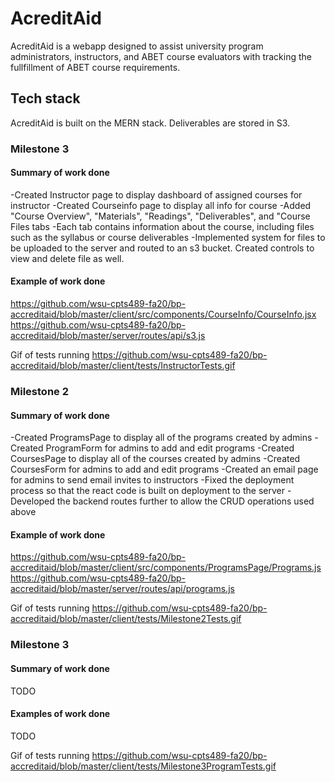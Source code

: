# AcreditAid

AcreditAid is a webapp designed to assist university program administrators, instructors, and ABET course evaluators with tracking the fullfillment of ABET course requirements.

## Tech stack
AcreditAid is built on the MERN stack. Deliverables are stored in S3.

### Milestone 3
#### Summary of work done
  -Created Instructor page to display dashboard of assigned courses for instructor 
  -Created Courseinfo page to display all info for course
  -Added "Course Overview", "Materials", "Readings", "Deliverables", and "Course Files tabs
  -Each tab contains information about the course, including files such as the syllabus or course deliverables
  -Implemented system for files to be uploaded to the server and routed to an s3 bucket. Created controls to view and delete file as well.
  
#### Example of work done
https://github.com/wsu-cpts489-fa20/bp-accreditaid/blob/master/client/src/components/CourseInfo/CourseInfo.jsx
https://github.com/wsu-cpts489-fa20/bp-accreditaid/blob/master/server/routes/api/s3.js

Gif of tests running
https://github.com/wsu-cpts489-fa20/bp-accreditaid/blob/master/client/tests/InstructorTests.gif


### Milestone 2
#### Summary of work done
  -Created ProgramsPage to display all of the programs created by admins
  -Created ProgramForm for admins to add and edit programs
  -Created CoursesPage to display all of the courses created by admins
  -Created CoursesForm for admins to add and edit programs
  -Created an email page for admins to send email invites to instructors
  -Fixed the deployment process so that the react code is built on deployment to the server
  -Developed the backend routes further to allow the CRUD operations used above
  
#### Example of work done
https://github.com/wsu-cpts489-fa20/bp-accreditaid/blob/master/client/src/components/ProgramsPage/Programs.js
https://github.com/wsu-cpts489-fa20/bp-accreditaid/blob/master/server/routes/api/programs.js

Gif of tests running
https://github.com/wsu-cpts489-fa20/bp-accreditaid/blob/master/client/tests/Milestone2Tests.gif

### Milestone 3

#### Summary of work done
  TODO

#### Examples of work done
  TODO

Gif of tests running
https://github.com/wsu-cpts489-fa20/bp-accreditaid/blob/master/client/tests/Milestone3ProgramTests.gif
